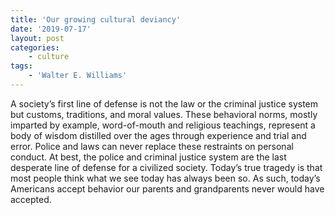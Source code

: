 ```yaml
---
title: 'Our growing cultural deviancy'
date: '2019-07-17'
layout: post
categories:
    - culture
tags:
    - 'Walter E. Williams'
---
```


A society’s first line of defense is not the law or the criminal justice system but customs, traditions, and moral values. These behavioral norms, mostly imparted by example, word-of-mouth and religious teachings, represent a body of wisdom distilled over the ages through experience and trial and error. Police and laws can never replace these restraints on personal conduct. At best, the police and criminal justice system are the last desperate line of defense for a civilized society. Today’s true tragedy is that most people think what we see today has always been so. As such, today’s Americans accept behavior our parents and grandparents never would have accepted.